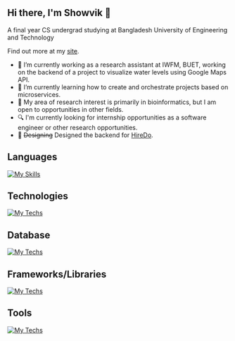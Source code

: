 ## Hi there, I'm Showvik 👋
A final year CS undergrad studying at Bangladesh University of Engineering and Technology

Find out more at my [site](https://showvikbiswas.github.io/).

- 🔭 I’m currently working as a research assistant at IWFM, BUET, working on the backend of a project to visualize water levels using Google Maps API.
- 🌱 I’m currently learning how to create and orchestrate projects based on microservices.
- 🧬 My area of research interest is primarily in bioinformatics, but I am open to opportunities in other fields. 
- 🔍 I'm currently looking for internship opportunities as a software engineer or other research opportunities.
- 💅 ~~Designing~~ Designed the backend for [HireDo](https://www.hiredo.com).

## <a id="languages"></a> Languages

[![My Skills](https://skillicons.dev/icons?i=c,cpp,python,java,electron,angular,js,r,ts&perline=15)](#languages)

## <a id="techs"></a> Technologies

[![My Techs](https://skillicons.dev/icons?i=aws,gcp,azure,terraform,kubernetes,vercel,netlify,elasticsearch&perline=15)](#techs)

## <a id="db"></a> Database
[![My Techs](https://skillicons.dev/icons?i=mysql,postgres,mongodb,dynamodb,kubernetes&perline=15)](#db)

## <a id="stacks"></a> Frameworks/Libraries
[![My Techs](https://skillicons.dev/icons?i=express,django,nodejs,react,gatsby,nextjs,svelte,angular,laravel,pytorch,tensorflow&perline=15)](#stacks)

## <a id="tools"></a> Tools
[![My Techs](https://skillicons.dev/icons?i=vscode,git,docker,redis,latex&perline=15)](#tools)
